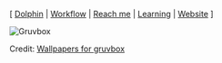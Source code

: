 [ [Dolphin](https://github.com/lapsusHQ/dolphin) | [Workflow](https://github.com/samgj18/workflow-rs) | [Reach me](mailto:me@samuelgomez.co?subject=[GitHub]) | [Learning](https://www.rust-lang.org/) | [Website](https://samuelgomez.co/) ]

![Gruvbox](https://github.com/samgj18/samgj18/assets/39674930/b229e119-8a1c-493e-9f9f-1d5470cac35d)

Credit: [Wallpapers for gruvbox](https://gruvbox-wallpapers.pages.dev/minimalistic)
